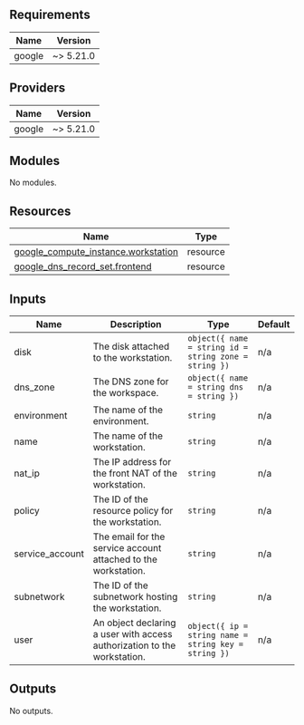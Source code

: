 <!-- BEGIN_TF_DOCS -->


## Requirements

| Name | Version |
|------|---------|
| google | ~> 5.21.0 |

## Providers

| Name | Version |
|------|---------|
| google | ~> 5.21.0 |

## Modules

No modules.

## Resources

| Name | Type |
|------|------|
| [google_compute_instance.workstation](https://registry.terraform.io/providers/hashicorp/google/latest/docs/resources/compute_instance) | resource |
| [google_dns_record_set.frontend](https://registry.terraform.io/providers/hashicorp/google/latest/docs/resources/dns_record_set) | resource |

## Inputs

| Name | Description | Type | Default |
|------|-------------|------|---------|
| disk | The disk attached to the workstation. | ```object({ name = string id = string zone = string })``` | n/a |
| dns\_zone | The DNS zone for the workspace. | ```object({ name = string dns = string })``` | n/a |
| environment | The name of the environment. | `string` | n/a |
| name | The name of the workstation. | `string` | n/a |
| nat\_ip | The IP address for the front NAT of the workstation. | `string` | n/a |
| policy | The ID of the resource policy for the workstation. | `string` | n/a |
| service\_account | The email for the service account attached to the workstation. | `string` | n/a |
| subnetwork | The ID of the subnetwork hosting the workstation. | `string` | n/a |
| user | An object declaring a user with access authorization to the workstation. | ```object({ ip = string name = string key = string })``` | n/a |

## Outputs

No outputs.
<!-- END_TF_DOCS -->